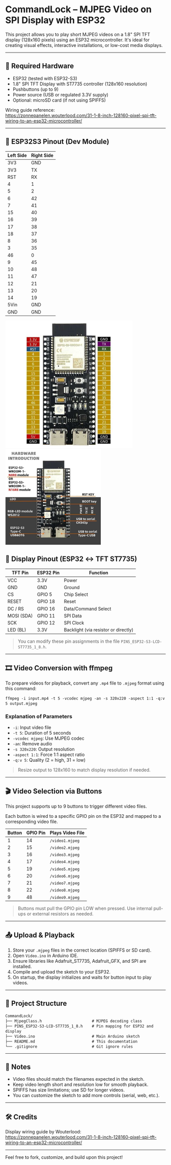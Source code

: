 # CommandLock – MJPEG Video on SPI Display with ESP32

This project allows you to play short MJPEG videos on a 1.8" SPI TFT display (128x160 pixels) using an ESP32 microcontroller. It's ideal for creating visual effects, interactive installations, or low-cost media displays.

---

## 🧰 Required Hardware

- ESP32 (tested with ESP32-S3)
- 1.8" SPI TFT Display with ST7735 controller (128x160 resolution)
- Pushbuttons (up to 9)
- Power source (USB or regulated 3.3V supply)
- Optional: microSD card (if not using SPIFFS)

Wiring guide reference:  
https://zonnepanelen.wouterlood.com/31-1-8-inch-128160-pixel-spi-tft-wiring-to-an-esp32-microcontroller/

---

## 🔌 ESP32S3 Pinout (Dev Module)

| Left Side     | Right Side  |
|---------------|-------------|
| 3V3           | GND         |
| 3V3           | TX          |
| RST           | RX          |
| 4             | 1           |
| 5             | 2           |
| 6             | 42          |
| 7             | 41          |
| 15            | 40          |
| 16            | 39          |
| 17            | 38          |
| 18            | 37          |
| 8             | 36          |
| 3             | 35          |
| 46            | 0           |
| 9             | 45          |
| 10            | 48          |
| 11            | 47          |
| 12            | 21          |
| 13            | 20          |
| 14            | 19          |
| 5Vin          | GND         |
| GND           | GND         |

<img src="images/pins.jpg" alt="Pinout" width="400"/>
<img src="images/board.jpg" alt="Board" width="300"/>


## 🔌 Display Pinout (ESP32 ↔ TFT ST7735)

| TFT Pin     | ESP32 Pin | Function           |
|-------------|------------|--------------------|
| VCC         | 3.3V       | Power              |
| GND         | GND        | Ground             |
| CS          | GPIO 5     | Chip Select        |
| RESET       | GPIO 18    | Reset              |
| DC / RS     | GPIO 16    | Data/Command Select|
| MOSI (SDA)  | GPIO 11    | SPI Data           |
| SCK         | GPIO 12    | SPI Clock          |
| LED (BL)    | 3.3V       | Backlight (via resistor or directly) |

> You can modify these pin assignments in the file `PINS_ESP32-S3-LCD-ST7735_1_8.h`.

---

## 🎞️ Video Conversion with ffmpeg

To prepare videos for playback, convert any `.mp4` file to `.mjpeg` format using this command:

```
ffmpeg -i input.mp4 -t 5 -vcodec mjpeg -an -s 320x220 -aspect 1:1 -q:v 5 output.mjpeg
```

### Explanation of Parameters

- `-i`: Input video file
- `-t 5`: Duration of 5 seconds
- `-vcodec mjpeg`: Use MJPEG codec
- `-an`: Remove audio
- `-s 320x220`: Output resolution
- `-aspect 1:1`: Force 1:1 aspect ratio
- `-q:v 5`: Quality (2 = high, 31 = low)

> Resize output to 128x160 to match display resolution if needed.

---

## 🎬 Video Selection via Buttons

This project supports up to 9 buttons to trigger different video files.

Each button is wired to a specific GPIO pin on the ESP32 and mapped to a corresponding video file.

| Button | GPIO Pin | Plays Video File    |
|--------|----------|---------------------|
| 1      | 14       | `/video1.mjpeg`     |
| 2      | 15       | `/video2.mjpeg`     |
| 3      | 16       | `/video3.mjpeg`     |
| 4      | 17       | `/video4.mjpeg`     |
| 5      | 19       | `/video5.mjpeg`     |
| 6      | 20       | `/video6.mjpeg`     |
| 7      | 21       | `/video7.mjpeg`     |
| 8      | 22       | `/video8.mjpeg`     |
| 9      | 48       | `/video9.mjpeg`     |

> Buttons must pull the GPIO pin LOW when pressed. Use internal pull-ups or external resistors as needed.

---

## 📤 Upload & Playback

1. Store your `.mjpeg` files in the correct location (SPIFFS or SD card).
2. Open `Video.ino` in Arduino IDE.
3. Ensure libraries like Adafruit_ST7735, Adafruit_GFX, and SPI are installed.
4. Compile and upload the sketch to your ESP32.
5. On startup, the display initializes and waits for button input to play videos.

---

## 📁 Project Structure

```
CommandLock/
├── MjpegClass.h                      # MJPEG decoding class
├── PINS_ESP32-S3-LCD-ST7735_1_8.h    # Pin mapping for ESP32 and display
├── Video.ino                         # Main Arduino sketch
├── README.md                         # This documentation
└── .gitignore                        # Git ignore rules
```

---

## 🧠 Notes

- Video files should match the filenames expected in the sketch.
- Keep video length short and resolution low for smooth playback.
- SPIFFS has size limitations; use SD for longer videos.
- You can customize the sketch to add more controls (serial, web, etc.).

---

## 🛠️ Credits

Display wiring guide by Wouterlood:  
https://zonnepanelen.wouterlood.com/31-1-8-inch-128160-pixel-spi-tft-wiring-to-an-esp32-microcontroller/

---

Feel free to fork, customize, and build upon this project!
